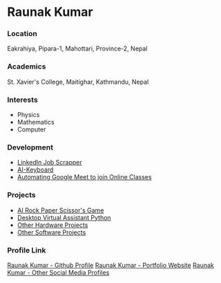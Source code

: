 # Raunak Kumar

### Location

Eakrahiya, Pipara-1, Mahottari, Province-2, Nepal

### Academics

St. Xavier's College, Maitighar, Kathmandu, Nepal

### Interests

- Physics
- Mathematics
- Computer

### Development

- [LinkedIn Job Scrapper](https://github.com/Raunakkumarr/linkedIn_Job_Scrapper)
- [AI-Keyboard](https://github.com/Raunakkumarr/AI-Keyboard)
- [Automating Google Meet to join Online Classes](https://github.com/Raunakkumarr/Attend-Google-Classes-On-Preferred-Time)

### Projects

- [AI Rock Paper Scissor's Game](https://github.com/Raunakkumarr/AI-Rock-Paper-Scissor-s-Game)
- [Desktop Virtual Assistant Python](https://github.com/Raunakkumarr/My-Desktop-Assistant)
- [Other Hardware Projects](https://www.raunakmishra.com.np/Completed%20Projects.html)
- [Other Software Projects](https://github.com/Raunakkumarr?tab=repositories)

### Profile Link

[Raunak Kumar - Github Profile](https://github.com/Raunakkumarr)
[Raunak Kumar - Portfolio Website](https://www.raunakmishra.com.np)
[Raunak Kumar - Other Social Media Profiles](https://www.raunakmishra.com.np/#Contact)
